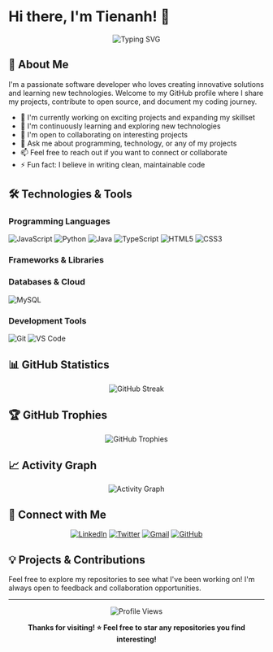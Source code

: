 # Hi there, I'm Tienanh! 👋

<div align="center">
  <img src="https://readme-typing-svg.herokuapp.com?font=Fira+Code&pause=1000&width=435&lines=Welcome+to+my+GitHub+Profile!;Software+Developer;Always+learning+new+things;Open+to+collaboration" alt="Typing SVG" />
</div>

## 🚀 About Me

I'm a passionate software developer who loves creating innovative solutions and learning new technologies. Welcome to my GitHub profile where I share my projects, contribute to open source, and document my coding journey.

- 🔭 I'm currently working on exciting projects and expanding my skillset
- 🌱 I'm continuously learning and exploring new technologies
- 👯 I'm open to collaborating on interesting projects
- 💬 Ask me about programming, technology, or any of my projects
- 📫 Feel free to reach out if you want to connect or collaborate
- ⚡ Fun fact: I believe in writing clean, maintainable code

## 🛠️ Technologies & Tools

### Programming Languages
![JavaScript](https://img.shields.io/badge/-JavaScript-F7DF1E?style=flat-square&logo=javascript&logoColor=black)
![Python](https://img.shields.io/badge/-Python-3776AB?style=flat-square&logo=python&logoColor=white)
![Java](https://img.shields.io/badge/-Java-007396?style=flat-square&logo=java&logoColor=white)
![TypeScript](https://img.shields.io/badge/-TypeScript-3178C6?style=flat-square&logo=typescript&logoColor=white)
![HTML5](https://img.shields.io/badge/-HTML5-E34F26?style=flat-square&logo=html5&logoColor=white)
![CSS3](https://img.shields.io/badge/-CSS3-1572B6?style=flat-square&logo=css3&logoColor=white)

### Frameworks & Libraries


### Databases & Cloud
![MySQL](https://img.shields.io/badge/-MySQL-4479A1?style=flat-square&logo=mysql&logoColor=white)

### Development Tools
![Git](https://img.shields.io/badge/-Git-F05032?style=flat-square&logo=git&logoColor=white)
![VS Code](https://img.shields.io/badge/-VS%20Code-007ACC?style=flat-square&logo=visual-studio-code&logoColor=white)


## 📊 GitHub Statistics


<div align="center">
  <img src="https://github-readme-streak-stats.herokuapp.com/?user=Tienanh4869&theme=tokyonight" alt="GitHub Streak"/>
</div>

## 🏆 GitHub Trophies
<div align="center">
  <img src="https://github-profile-trophy.vercel.app/?username=Tienanh4869&theme=tokyonight&no-frame=false&no-bg=false&margin-w=4" alt="GitHub Trophies"/>
</div>

## 📈 Activity Graph
<div align="center">
  <img src="https://github-readme-activity-graph.vercel.app/graph?username=Tienanh4869&theme=tokyo-night&hide_border=true" alt="Activity Graph"/>
</div>

## 🤝 Connect with Me

<div align="center">
  
[![LinkedIn](https://img.shields.io/badge/-LinkedIn-0077B5?style=for-the-badge&logo=linkedin&logoColor=white)](https://linkedin.com/in/tienanh4869)
[![Twitter](https://img.shields.io/badge/-Twitter-1DA1F2?style=for-the-badge&logo=twitter&logoColor=white)](https://twitter.com/tienanh4869)
[![Gmail](https://img.shields.io/badge/-Gmail-D14836?style=for-the-badge&logo=gmail&logoColor=white)](mailto:tienanh4869@gmail.com)
[![GitHub](https://img.shields.io/badge/-GitHub-181717?style=for-the-badge&logo=github&logoColor=white)](https://github.com/Tienanh4869)

</div>

## 💡 Projects & Contributions

Feel free to explore my repositories to see what I've been working on! I'm always open to feedback and collaboration opportunities.

---

<div align="center">
  <img src="https://komarev.com/ghpvc/?username=Tienanh4869&label=Profile%20views&color=0e75b6&style=flat" alt="Profile Views" />
  
  **Thanks for visiting! ⭐️ Feel free to star any repositories you find interesting!**
</div>

